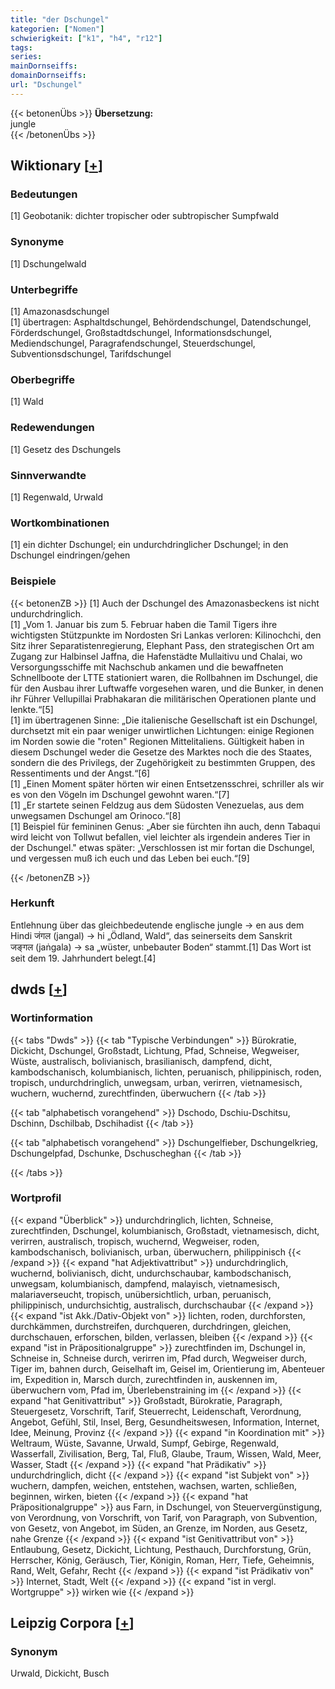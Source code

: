 ```yaml
---
title: "der Dschungel"
kategorien: ["Nomen"]
schwierigkeit: ["k1", "h4", "r12"]
tags:
series:
mainDornseiffs:
domainDornseiffs:
url: "Dschungel"
---
```


{{< betonenÜbs >}}
**Übersetzung:**  
jungle  
{{< /betonenÜbs >}}

## Wiktionary [[+](https://de.wiktionary.org/wiki/Dschungel)]

### Bedeutungen
[1] Geobotanik: dichter tropischer oder subtropischer Sumpfwald  

### Synonyme
[1] Dschungelwald  

### Unterbegriffe
[1] Amazonasdschungel  
[1] übertragen: Asphaltdschungel, Behördendschungel, Datendschungel, Förderdschungel, Großstadtdschungel, Informationsdschungel, Mediendschungel, Paragrafendschungel, Steuerdschungel, Subventionsdschungel, Tarifdschungel  

### Oberbegriffe
[1] Wald  

### Redewendungen
[1] Gesetz des Dschungels  

### Sinnverwandte
[1] Regenwald, Urwald  

### Wortkombinationen
[1] ein dichter Dschungel; ein undurchdringlicher Dschungel; in den Dschungel eindringen/gehen  

### Beispiele
{{< betonenZB >}}
[1] Auch der Dschungel des Amazonasbeckens ist nicht undurchdringlich.  
[1] „Vom 1. Januar bis zum 5. Februar haben die Tamil Tigers ihre wichtigsten Stützpunkte im Nordosten Sri Lankas verloren: Kilinochchi, den Sitz ihrer Separatistenregierung, Elephant Pass, den strategischen Ort am Zugang zur Halbinsel Jaffna, die Hafenstädte Mullaitivu und Chalai, wo Versorgungsschiffe mit Nachschub ankamen und die bewaffneten Schnellboote der LTTE stationiert waren, die Rollbahnen im Dschungel, die für den Ausbau ihrer Luftwaffe vorgesehen waren, und die Bunker, in denen ihr Führer Vellupillai Prabhakaran die militärischen Operationen plante und lenkte.“[5]  
[1] im übertragenen Sinne: „Die italienische Gesellschaft ist ein Dschungel, durchsetzt mit ein paar weniger unwirtlichen Lichtungen: einige Regionen im Norden sowie die "roten" Regionen Mittelitaliens. Gültigkeit haben in diesem Dschungel weder die Gesetze des Marktes noch die des Staates, sondern die des Privilegs, der Zugehörigkeit zu bestimmten Gruppen, des Ressentiments und der Angst.“[6]  
[1] „Einen Moment später hörten wir einen Entsetzensschrei, schriller als wir es von den Vögeln im Dschungel gewohnt waren.“[7]  
[1] „Er startete seinen Feldzug aus dem Südosten Venezuelas, aus dem unwegsamen Dschungel am Orinoco.“[8]  
[1] Beispiel für femininen Genus: „Aber sie fürchten ihn auch, denn Tabaqui wird leicht von Tollwut befallen, viel leichter als irgendein anderes Tier in der Dschungel." etwas später: „Verschlossen ist mir fortan die Dschungel, und vergessen muß ich euch und das Leben bei euch.“[9]  

{{< /betonenZB >}}
### Herkunft
Entlehnung über das gleichbedeutende englische jungle → en aus dem Hindi जंगल (jangal) → hi „Ödland, Wald“, das seinerseits dem Sanskrit जङ्गल (jaṅgala) → sa „wüster, unbebauter Boden“ stammt.[1] Das Wort ist seit dem 19. Jahrhundert belegt.[4]  



## dwds [[+](https://www.dwds.de/wb/Dschungel)]

### Wortinformation
{{< tabs "Dwds" >}}
{{< tab "Typische Verbindungen" >}}
Bürokratie, Dickicht, Dschungel, Großstadt, Lichtung, Pfad, Schneise, Wegweiser, Wüste, australisch, bolivianisch, brasilianisch, dampfend, dicht, kambodschanisch, kolumbianisch, lichten, peruanisch, philippinisch, roden, tropisch, undurchdringlich, unwegsam, urban, verirren, vietnamesisch, wuchern, wuchernd, zurechtfinden, überwuchern
{{< /tab >}}

{{< tab "alphabetisch vorangehend" >}}
Dschodo, Dschiu-Dschitsu, Dschinn, Dschilbab, Dschihadist
{{< /tab >}}

{{< tab "alphabetisch vorangehend" >}}
Dschungelfieber, Dschungelkrieg, Dschungelpfad, Dschunke, Dschuscheghan
{{< /tab >}}

{{< /tabs >}}

### Wortprofil
{{< expand "Überblick" >}} undurchdringlich, lichten, Schneise, zurechtfinden, Dschungel, kolumbianisch, Großstadt, vietnamesisch, dicht, verirren, australisch, tropisch, wuchernd, Wegweiser, roden, kambodschanisch, bolivianisch, urban, überwuchern, philippinisch {{< /expand >}}
{{< expand "hat Adjektivattribut" >}} undurchdringlich, wuchernd, bolivianisch, dicht, undurchschaubar, kambodschanisch, unwegsam, kolumbianisch, dampfend, malayisch, vietnamesisch, malariaverseucht, tropisch, unübersichtlich, urban, peruanisch, philippinisch, undurchsichtig, australisch, durchschaubar {{< /expand >}}
{{< expand "ist Akk./Dativ-Objekt von" >}} lichten, roden, durchforsten, durchkämmen, durchstreifen, durchqueren, durchdringen, gleichen, durchschauen, erforschen, bilden, verlassen, bleiben {{< /expand >}}
{{< expand "ist in Präpositionalgruppe" >}} zurechtfinden im, Dschungel in, Schneise in, Schneise durch, verirren im, Pfad durch, Wegweiser durch, Tiger im, bahnen durch, Geiselhaft im, Geisel im, Orientierung im, Abenteuer im, Expedition in, Marsch durch, zurechtfinden in, auskennen im, überwuchern vom, Pfad im, Überlebenstraining im {{< /expand >}}
{{< expand "hat Genitivattribut" >}} Großstadt, Bürokratie, Paragraph, Steuergesetz, Vorschrift, Tarif, Steuerrecht, Leidenschaft, Verordnung, Angebot, Gefühl, Stil, Insel, Berg, Gesundheitswesen, Information, Internet, Idee, Meinung, Provinz {{< /expand >}}
{{< expand "in Koordination mit" >}} Weltraum, Wüste, Savanne, Urwald, Sumpf, Gebirge, Regenwald, Wasserfall, Zivilisation, Berg, Tal, Fluß, Glaube, Traum, Wissen, Wald, Meer, Wasser, Stadt {{< /expand >}}
{{< expand "hat Prädikativ" >}} undurchdringlich, dicht {{< /expand >}}
{{< expand "ist Subjekt von" >}} wuchern, dampfen, weichen, entstehen, wachsen, warten, schließen, beginnen, wirken, bieten {{< /expand >}}
{{< expand "hat Präpositionalgruppe" >}} aus Farn, in Dschungel, von Steuervergünstigung, von Verordnung, von Vorschrift, von Tarif, von Paragraph, von Subvention, von Gesetz, von Angebot, im Süden, an Grenze, im Norden, aus Gesetz, nahe Grenze {{< /expand >}}
{{< expand "ist Genitivattribut von" >}} Entlaubung, Gesetz, Dickicht, Lichtung, Pesthauch, Durchforstung, Grün, Herrscher, König, Geräusch, Tier, Königin, Roman, Herr, Tiefe, Geheimnis, Rand, Welt, Gefahr, Recht {{< /expand >}}
{{< expand "ist Prädikativ von" >}} Internet, Stadt, Welt {{< /expand >}}
{{< expand "ist in vergl. Wortgruppe" >}} wirken wie {{< /expand >}}

## Leipzig Corpora [[+](https://corpora.uni-leipzig.de/en/res?word=Dschungel&corpusId=deu_newscrawl-public_2018)]


### Synonym
Urwald, Dickicht, Busch

